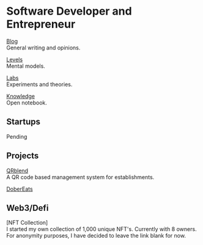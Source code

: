 # Software Developer and Entrepreneur

[Blog](/blog/) <br />General writing and opinions.

[Levels](/levels/) <br />Mental models.

[Labs](/labs/) <br />Experiments and theories.

[Knowledge](/knowledge/) <br />Open notebook.

## Startups

Pending

## Projects

[QRblend](https://qrblend.com)<br />
A QR code based management system for establishments.

[DoberEats](https://dobereats.com)<br />

## Web3/Defi

[NFT Collection]<br />
I started my own collection of 1,000 unique NFT's. Currently with 8 owners.
For anonymity purposes, I have decided to leave the link blank for now.
